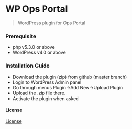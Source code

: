 # WP Ops Portal

> WordPress plugin for Ops Portal


### Prerequisite
* php v5.3.0 or above
* WordPress v4.0 or above

### Installation Guide
- Download the plugin (zip) from github (master branch)
- Login to WordPress Admin panel
- Go through menus Plugin->Add New->Upload Plugin
- Upload the .zip file there.
- Activate the plugin when asked


#### License
[License](LICENSE.txt)

